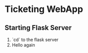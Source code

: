 <h1>Ticketing WebApp</h1>

<h2>Starting Flask Server</h2>
<ol>
  <li>`cd` to the flask server</li>
  <li>Hello again</li>
</ol>
